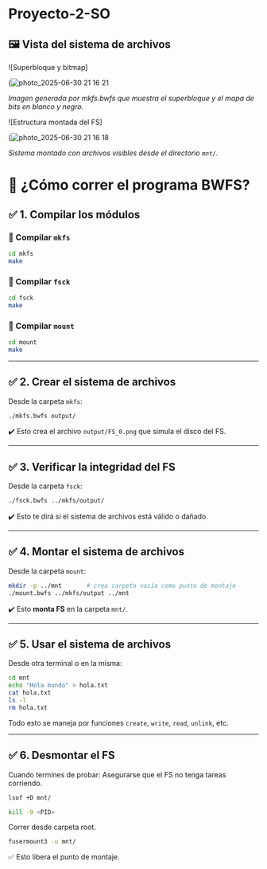 # Proyecto-2-SO

## 🖼️ Vista del sistema de archivos

![Superbloque y bitmap]

(![photo_2025-06-30 21 16 21](https://github.com/user-attachments/assets/bd9544d8-6114-4be3-8e13-5e66a9308c69)

*Imagen generada por mkfs.bwfs que muestra el superbloque y el mapa de bits en blanco y negro.*

![Estructura montada del FS]

(![photo_2025-06-30 21 16 18](https://github.com/user-attachments/assets/cd927853-5910-4876-8160-c30ef2de337a)

*Sistema montado con archivos visibles desde el directorio `mnt/`.*

# 🧪 ¿Cómo correr el programa BWFS?

## ✅ 1. Compilar los módulos

### 📁 Compilar `mkfs`

```bash
cd mkfs
make
```

### 📁 Compilar `fsck`

```bash
cd fsck
make
```

### 📁 Compilar `mount`

```bash
cd mount
make
```

---

## ✅ 2. Crear el sistema de archivos

Desde la carpeta `mkfs`:

```bash
./mkfs.bwfs output/
```

✔️ Esto crea el archivo `output/FS_0.png` que simula el disco del FS.

---

## ✅ 3. Verificar la integridad del FS

Desde la carpeta `fsck`:

```bash
./fsck.bwfs ../mkfs/output/
```

✔️ Esto te dirá si el sistema de archivos está válido o dañado.

---

## ✅ 4. Montar el sistema de archivos

Desde la carpeta `mount`:

```bash
mkdir -p ../mnt       # crea carpeta vacía como punto de montaje
./mount.bwfs ../mkfs/output ../mnt
```

✔️ Esto **monta  FS** en la carpeta `mnt/`.

---

## ✅ 5. Usar el sistema de archivos

Desde otra terminal o en la misma:

```bash
cd mnt
echo "Hola mundo" > hola.txt
cat hola.txt
ls -l
rm hola.txt
```

Todo esto se maneja por funciones `create`, `write`, `read`, `unlink`, etc.

---

## ✅ 6. Desmontar el FS

Cuando termines de probar:
Asegurarse que el FS no tenga tareas corriendo. 
```bash
lsof +D mnt/
```
```bash
kill -9 <PID>
```
Correr desde carpeta root.
```bash
fusermount3 -u mnt/
```

✅ Esto libera el punto de montaje.

